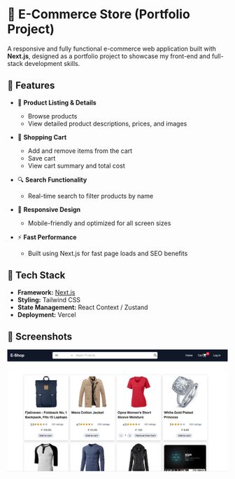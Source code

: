 # 🛒 E-Commerce Store (Portfolio Project)

A responsive and fully functional e-commerce web application built with **Next.js**, designed as a portfolio project to showcase my front-end and full-stack development skills.

## 🌟 Features

- 🧾 **Product Listing & Details**

  - Browse products
  - View detailed product descriptions, prices, and images

- 🛒 **Shopping Cart**

  - Add and remove items from the cart
  - Save cart
  - View cart summary and total cost

- 🔍 **Search Functionality**

  - Real-time search to filter products by name

- 📱 **Responsive Design**

  - Mobile-friendly and optimized for all screen sizes

- ⚡ **Fast Performance**
  - Built using Next.js for fast page loads and SEO benefits

## 🧰 Tech Stack

- **Framework:** [Next.js](https://nextjs.org/)
- **Styling:** Tailwind CSS
- **State Management:** React Context / Zustand
- **Deployment:** Vercel

## 📸 Screenshots

![alt text](image.png)
